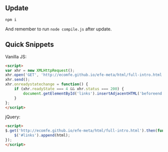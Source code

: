 ## Update

```
npm i
```

And remember to run `node compile.js` after update.

## Quick Snippets

Vanilla JS:

```html
<script>
var xhr = new XMLHttpRequest();
xhr.open('GET', 'http://ecomfe.github.io/efe-meta/html/full-intro.html', true);
xhr.send();
xhr.onreadystatechange = function() {
    if (xhr.readyState === 4 && xhr.status === 200) {
        document.getElementById('links').insertAdjacentHTML('beforeend', xhr.responseText);
    }
};
</script>
```

jQuery:

```html
<script>
$.get('http://ecomfe.github.io/efe-meta/html/full-intro.html').then(function (html) {
    $('#links').append(html);
});
</script>
```
